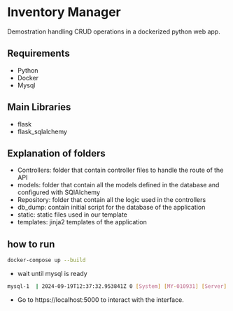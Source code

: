 # Inventory Manager

Demostration handling CRUD operations in a dockerized python web app.

## Requirements
- Python
- Docker
- Mysql

## Main Libraries
- flask
- flask_sqlalchemy

## Explanation of folders
- Controllers: folder that contain controller files to handle the route of the API
- models: folder that contain all the models defined in the database and configured with SQlAlchemy
- Repository: folder that contain all the logic used in the controllers
- db_dump: contain initial script for the database of the application
- static: static files used in our template
- templates: jinja2 templates of the application

## how to run
```bash
docker-compose up --build
```

- wait until mysql is ready
```bash
mysql-1  | 2024-09-19T12:37:32.953841Z 0 [System] [MY-010931] [Server] /usr/sbin/mysqld: ready for connections. Version: '9.0.1'  socket: '/var/run/mysqld/mysqld.sock'  port: 3306  MySQL Community Server - GPL. 
```

- Go to https://localhost:5000 to interact with the interface.

